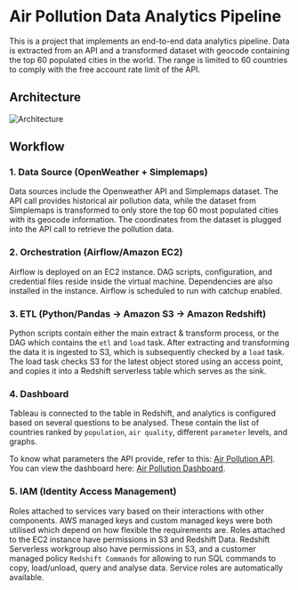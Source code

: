 # Air Pollution Data Analytics Pipeline

This is a project that implements an end-to-end data analytics pipeline. Data is extracted from an API and a transformed dataset with geocode containing the top 60 populated cities in the world. The range is limited to 60 countries to comply with the free account rate limit of the API.

## Architecture

![Architecture](https://github.com/zvsuarez/air-pollution-data-pipeline/assets/64736073/504c162c-8fcd-4e31-bd77-bbc0fcb0cf1a)

## Workflow

### 1. Data Source (OpenWeather + Simplemaps)

Data sources include the Openweather API and Simplemaps dataset. The API call provides historical air pollution data, while the dataset from Simplemaps is transformed to only store the top 60 most populated cities with its geocode information. The coordinates from the dataset is plugged into the API call to retrieve the pollution data.

### 2. Orchestration (Airflow/Amazon EC2)

Airflow is deployed on an EC2 instance. DAG scripts, configuration, and credential files reside inside the virtual machine. Dependencies are also installed in the instance. Airflow is scheduled to run with catchup enabled.

### 3. ETL (Python/Pandas -> Amazon S3 -> Amazon Redshift)

Python scripts contain either the main extract & transform process, or the DAG which contains the `etl` and `load` task. After extracting and transforming the data it is ingested to S3, which is subsequently checked by a `load` task. The load task checks S3 for the latest object stored using an access point, and copies it into a Redshift serverless table which serves as the sink.

### 4. Dashboard

Tableau is connected to the table in Redshift, and analytics is configured based on several questions to be analysed. These contain the list of countries ranked by `population`, `air quality`, different `parameter` levels, and graphs.

To know what parameters the API provide, refer to this: [Air Pollution API](https://openweathermap.org/api/air-pollution). You can view the dashboard here: [Air Pollution Dashboard](https://public.tableau.com/views/AirPollutionDashboard_16877125725160/Dashboard1?:language=en-US&:display_count=n&:origin=viz_share_link).

### 5. IAM (Identity Access Management)

Roles attached to services vary based on their interactions with other components. AWS managed keys and custom managed keys were both utilised which depend on how flexible the requirements are. Roles attached to the EC2 instance have permissions in S3 and Redshift Data. Redshift Serverless workgroup also have permissions in S3, and a customer managed policy `Redshift Commands` for allowing to run SQL commands to copy, load/unload, query and analyse data. Service roles are automatically available.
